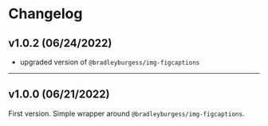 # Changelog

## v1.0.2 (06/24/2022)

- upgraded version of `@bradleyburgess/img-figcaptions`

---

## v1.0.0 (06/21/2022)

First version. Simple wrapper around `@bradleyburgess/img-figcaptions`.
